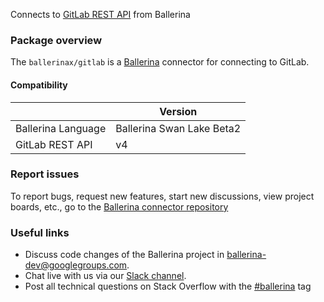 Connects to [GitLab REST API](https://docs.gitlab.com/ee/api/api_resources.html) from Ballerina

### Package overview
The `ballerinax/gitlab` is a [Ballerina](https://ballerina.io/) connector for connecting to GitLab.
#### Compatibility
|                      | Version                    |
|----------------------|----------------------------|
| Ballerina Language   | Ballerina Swan Lake Beta2  |
| GitLab REST API      | v4                         |

### Report issues
To report bugs, request new features, start new discussions, view project boards, etc., go to the [Ballerina connector repository](https://github.com/ballerina-platform/ballerinax-openapi-connectors)
### Useful links
- Discuss code changes of the Ballerina project in [ballerina-dev@googlegroups.com](mailto:ballerina-dev@googlegroups.com).
- Chat live with us via our [Slack channel](https://ballerina.io/community/slack/).
- Post all technical questions on Stack Overflow with the [#ballerina](https://stackoverflow.com/questions/tagged/ballerina) tag
